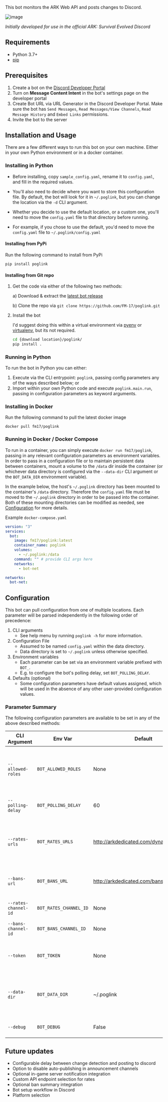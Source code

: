 This bot monitors the ARK Web API and posts changes to Discord.

![image](https://user-images.githubusercontent.com/82160306/145702199-a14a4469-76c5-49fd-b5e0-1f6eb197a1e4.png)

*Initially developed for use in the official ARK: Survival Evolved Discord*

## Requirements
- Python 3.7+
- [pip](https://pip.pypa.io/en/latest/installation/)

## Prerequisites
1. Create a bot on the [Discord Developer Portal](https://discordapp.com/developers/)
2. Turn on **Message Content Intent** in the bot's settings page on the developer portal
3. Create Bot URL via URL Generator in the Discord Developer Portal. Make sure the bot has `Send Messages`, `Read Messages/View Channels`, `Read Message History` and `Embed Links` permissions.
4. Invite the bot to the server

## Installation and Usage
There are a few different ways to run this bot on your own machine. Either in your own Python environment or in a docker container.

### Installing in Python

- Before installing, copy `sample_config.yaml`, rename it to `config.yaml`, and fill in the required values.

- You'll also need to decide where you want to store this configuration file. By default, the bot will look for it in `~/.poglink`, but you can change the location via the `-d` CLI argument. 

- Whether you decide to use the default location, or a custom one, you'll need to move the `config.yaml` file to that directory before running.

- For example, if you chose to use the default, you'd need to move the `config.yaml` file to `~/.poglink/config.yaml`

#### Installing from PyPi

Run the following command to install from PyPi

    pip install poglink
    
#### Installing from Git repo
1. Get the code via either of the following two methods:

    a) Download & extract the [latest bot release](https://github.com/FM-17/poglink/releases/latest)

    b) Clone the repo via `git clone https://github.com/FM-17/poglink.git` 

2. Install the bot
    
    I'd suggest doing this within a virtual environment via [pyenv](https://github.com/pyenv/pyenv) or [virtualenv](https://pypi.org/project/virtualenv/), but its not required.
    ```bash
    cd {download location}/poglink/
    pip install .
    ```

### Running in Python

To run the bot in Python you can either:
1. Execute via the CLI entrypoint: `poglink`, passing config parameters any of the ways described below; or
2. Import within your own Python code and execute `poglink.main.run`, passing in configuration parameters as keyword arguments.

### Installing in Docker
Run the following command to pull the latest docker image
```
docker pull fm17/poglink
```

### Running in Docker / Docker Compose
To run in a container, you can simply execute `docker run fm17/poglink`, passing in any relevant configuration parameters as environment variables. In order to pass in a configuration file or to maintain persistent data between containers, mount a volume to the `/data` dir inside the container (or whichever data directory is configured via the `--data-dir` CLI argument or the `BOT_DATA_DIR` environment variable). 

In the example below, the host's `~/.poglink` directory has been mounted to the container's `/data` directory. Therefore the `config.yaml` file must be moved to the `~/.poglink` directory in order to be passed into the container. Both of these mounting directories can be modified as needed, see [Configuration](#configuration) for more details.

Example `docker-compose.yaml`
```yaml
version: "3"
services:
  bot:
    image: fm17/poglink:latest
    container_name: poglink
    volumes:
      - ~/.poglink:/data
    command: "" # provide CLI args here
    networks:
      - bot-net

networks:
  bot-net:
```

## Configuration
This bot can pull configuration from one of multiple locations. Each parameter will be parsed independently in the following order of precedence:
1. CLI arguments
    - See help menu by running `poglink -h` for more information.
2. Configuration File
    - Assumed to be named `config.yaml` within the data directory.
    - Data directory is set to `~/.poglink` unless otherwise specified.
3. Environment variables
    - Each parameter can be set via an environment variable prefixed with `BOT_`.
    - E.g. to configure the bot's polling delay, set `BOT_POLLING_DELAY`.
4. Defaults (optional)
    - Some configuration parameters have default values assigned, which will be used
    in the absence of any other user-provided configuration values. 


### Parameter Summary
The following configuration parameters are available to be set in any of the above described methods:

| CLI Argument           | Env Var                  | Default                                   | Required | Description                                                          |
| ---------------------- | ------------------------ | ----------------------------------------- | -------- | -------------------------------------------------------------------- |
| `--allowed-roles`      | `BOT_ALLOWED_ROLES`      | None                                      | No       | Roles permitted to use bot commands (comma-separated list)           |
| `--polling-delay`      | `BOT_POLLING_DELAY`      | 60                                        | No       | Delay between each API check                                         |
| `--rates-urls`         | `BOT_RATES_URLS`         | http://arkdedicated.com/dynamicconfig.ini | No       | API endpoint to check for server rates (comma-separated list)        |
| `--bans-url`           | `BOT_BANS_URL`           | http://arkdedicated.com/bansummary.txt    | No       | API endpoint to check for a ban summary                              |
| `--rates-channel-id`   | `BOT_RATES_CHANNEL_ID`   | None                                      | Yes      | Channel ID to post rates in                                          |
| `--bans-channel-id`    | `BOT_BANS_CHANNEL_ID`    | None                                      | Yes      | Channel ID to post ban summary in                                    |
| `--token `             | `BOT_TOKEN`              | None                                      | Yes      | Bot token (from Discord Developer Portal)                            |
| `--data-dir`           | `BOT_DATA_DIR`           | ~/.poglink                        | No       | Directory that will contain bot data, such as the `config.yaml` file |
| `--debug`              | `BOT_DEBUG`              | False                                     | No       | Enables debug logging                                                |

## Future updates
- Configurable delay between change detection and posting to discord
- Option to disable auto-publishing in announcement channels
- Optional in-game server notification integration
- Custom API endpoint selection for rates
- Optional ban summary integration
- Bot setup workflow in Discord
- Platform selection
